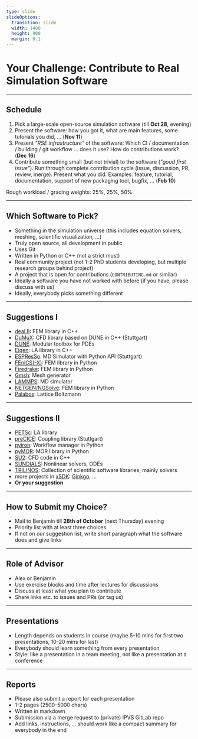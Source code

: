 ```yaml
---
type: slide
slideOptions:
  transition: slide
  width: 1400
  height: 900
  margin: 0.1
---
```


<style>
  .reveal strong {
	font-weight: bold;
    color: orange;
  }  
  .reveal p {
    text-align: left;
  }
  .reveal section h1 {
    color: orange;
  }
  .reveal section h2 {
    color: orange;
  }
</style>


# Your Challenge: Contribute to Real Simulation Software 

---

## Schedule

1. Pick a large-scale open-source simulation software (till **Oct 28**, evening)
2. Present the software: how you got it, what are main features, some tutorials you did, ... (**Nov 11**)
3. Present *"RSE infrastructure"* of the software: Which CI / documentation / building / git workflow ... does it use? How do contributions work? (**Dec 16**)
4. Contribute something small (but not trivial) to the software (*"good first issue"*). Run through complete contribution cycle (issue, discussion, PR, review, merge). Present what you did. Examples: feature, tutorial, documentation, support of new packaging tool, bugfix, ... (**Feb 10**)

Rough workload / grading weights: 25%, 25%, 50%

---

## Which Software to Pick?

* Something in the simulation universe (this includes equation solvers, meshing, scientific visualization, ...) 
* Truly open source, all development in public
* Uses Git
* Written in Python or C++ (not a strict must)
* Real community project (not 1-2 PhD students developing, but multiple research groups behind project)
* A project that is open for contributions (`CONTRIBUTING.md` or similar)
* Ideally a software you have not worked with before (if you have, please discuss with us)
* Ideally, everybody picks something different

---

## Suggestions I

* [deal.II](https://dealii.org/): FEM library in C++
* [DuMuX](https://dumux.org/): CFD library based on DUNE in C++ (Stuttgart)
* [DUNE](https://www.dune-project.org/`): Modular toolbox for PDEs
* [Eigen](https://eigen.tuxfamily.org): LA library in C++
* [ESPResSo](https://espressomd.org): MD Simulator with Python API (Stuttgart)
* [FEniCS(-X)](https://fenicsproject.org/): FEM library in Python
* [Firedrake](https://www.firedrakeproject.org/): FEM library in Python
* [Gmsh](https://gmsh.info/): Mesh generator
* [LAMMPS](https://www.lammps.org/): MD simulator
* [NETGEN/NGSolve](https://ngsolve.org`): FEM library in Python
* [Palabos](https://palabos.unige.ch/): Lattice Boltzmann

---

## Suggestions II

* [PETSc](https://petsc.org/): LA library
* [preCICE](https://precice.org/): Coupling library (Stuttgart)
* [pyiron](https://pyiron.org/): Workflow manager in Python
* [pyMOR](https://pymor.org/): MOR library in Python
* [SU2](https://su2code.github.io/): CFD code in C++
* [SUNDIALS](https://computing.llnl.gov/projects/sundials): Nonlinear solvers, ODEs
* [TRILINOS](https://trilinos.github.io/): Collection of scientific software libraries, mainly solvers
* more projects in [xSDK](https://xsdk.info/packages/): [Ginkgo](https://ginkgo-project.github.io/), ... 
* **Or your suggestion**

---

## How to Submit my Choice?

* Mail to Benjamin till **28th of October** (next Thursday) evening
* Priority list with at least three choices
* If not on our suggestion list, write short paragraph what the software does and give links

---

## Role of Advisor

* Alex or Benjamin
* Use exercise blocks and time after lectures for discussions
* Discuss at least what you plan to contribute
* Share links etc. to issues and PRs (or tag us)

---

## Presentations

* Length depends on students in course (maybe 5-10 mins for first two presentations, 10-20 mins for last)
* Everybody should learn something from every presentation
* Style: like a presentation in a team meeting, not like a presentation at a conference

---

## Reports

* Please also submit a report for each presentation
* 1-2 pages (2500-5000 chars)
* Written in markdown
* Submission via a merge request to (private) IPVS GitLab repo
* Add links, instructions, ... should work like a compact summary for everybody in the end
